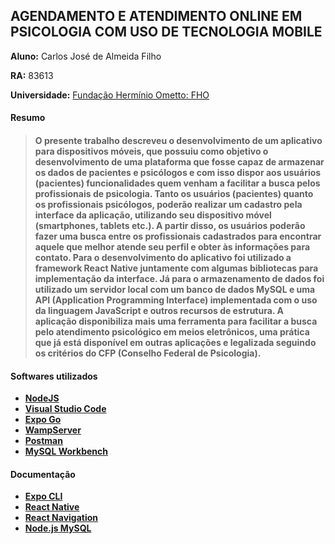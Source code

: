 ## AGENDAMENTO E ATENDIMENTO ONLINE EM PSICOLOGIA COM USO DE TECNOLOGIA MOBILE

**Aluno:** Carlos José de Almeida Filho

**RA:** 83613

**Universidade:** [Fundação Hermínio Ometto: FHO](http://www.uniararas.br/home.php)

#### Resumo

> #### O presente trabalho descreveu o desenvolvimento de um aplicativo para dispositivos móveis, que possuiu como objetivo o desenvolvimento de uma plataforma que fosse capaz de armazenar os dados de pacientes e psicólogos e com isso dispor aos usuários (pacientes) funcionalidades quem venham a facilitar a busca pelos profissionais de psicologia. Tanto os usuários (pacientes) quanto os profissionais psicólogos, poderão realizar um cadastro pela interface da aplicação, utilizando seu dispositivo móvel (smartphones, tablets etc.). A partir disso, os usuários poderão fazer uma busca entre os profissionais cadastrados para encontrar aquele que melhor atende seu perfil e obter às informações para contato. Para o desenvolvimento do aplicativo foi utilizado a framework React Native juntamente com algumas bibliotecas para implementação da interface. Já para o armazenamento de dados foi utilizado um servidor local com um banco de dados MySQL e uma API (Application Programming Interface) implementada com o uso da linguagem JavaScript e outros recursos de estrutura. A aplicação disponibiliza mais uma ferramenta para facilitar a busca pelo atendimento psicológico em meios eletrônicos, uma prática que já está disponível em outras aplicações e legalizada seguindo os critérios do CFP (Conselho Federal de Psicologia).



#### Softwares utilizados

- **[NodeJS](https://nodejs.org/en/)**
- **[Visual Studio Code](https://code.visualstudio.com/)**
- **[Expo Go](https://expo.io/client)**
- **[WampServer](https://www.wampserver.com/en/)**
- **[Postman](https://www.postman.com/)**
- **[MySQL Workbench](https://dev.mysql.com/downloads/workbench/)**

#### Documentação

- **[Expo CLI](https://docs.expo.io/workflow/expo-cli/)**
- **[React Native](https://reactnative.dev/)**
- **[React Navigation](https://reactnavigation.org/)**
- **[Node.js MySQL](https://www.w3schools.com/nodejs/nodejs_mysql.asp)**

###### 

